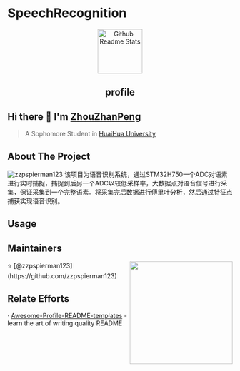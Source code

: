 # SpeechRecognition
<p align="center">
 <img width="100px" src="https://res.cloudinary.com/anuraghazra/image/upload/v1594908242/logo_ccswme.svg" align="center" alt="Github Readme Stats" />
 <h2 align="center">profile</h2>
</p>

## Hi there 👋 I'm [ZhouZhanPeng](https://github.com/zzpspierman123)
> A Sophomore Student in [HuaiHua University](http://www.hhtc.edu.cn/?affichelist-2)

## About The Project
<img src="https://komarev.com/ghpvc/?username=zzpspierman123" alt="zzpspierman123" />
该项目为语音识别系统，通过STM32H750一个ADC对语素进行实时捕捉，捕捉到后另一个ADC以较低采样率，大数据点对语音信号进行采集，保证采集到一个完整语素。将采集完后数据进行傅里叶分析，然后通过特征点捕获实现语音识别。
<div>
<p>


## Usage

<div>
  
## Maintainers
<img align='right' src="https://media.giphy.com/media/M9gbBd9nbDrOTu1Mqx/giphy.gif" width="230">
⭐️ [@zzpspierman123](https://github.com/zzpspierman123)

## Relate Efforts
· [Awesome-Profile-README-templates](https://github.com/kautukkundan/Awesome-Profile-README-templates) - learn the art of writing quality README
